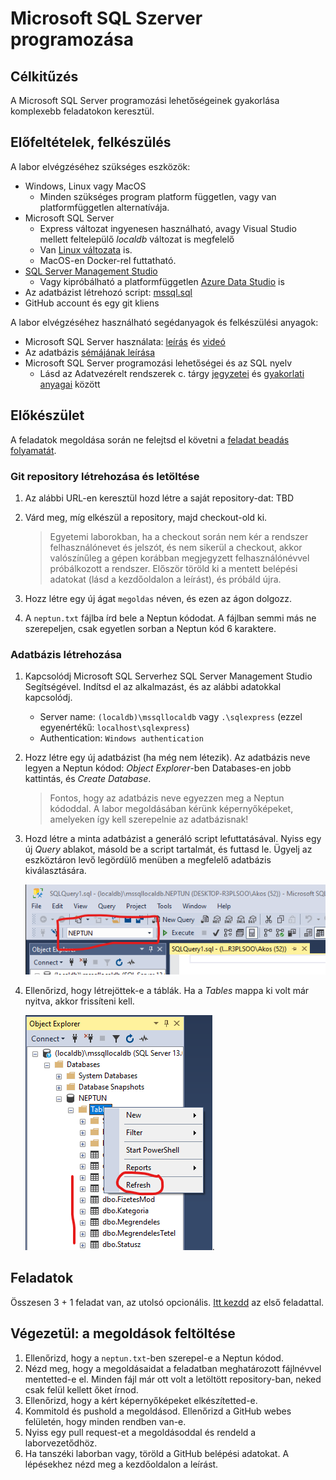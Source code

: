 # Microsoft SQL Szerver programozása

## Célkitűzés

A Microsoft SQL Server programozási lehetőségeinek gyakorlása komplexebb feladatokon keresztül.

## Előfeltételek, felkészülés

A labor elvégzéséhez szükséges eszközök:

- Windows, Linux vagy MacOS
  - Minden szükséges program platform független, vagy van platformfüggetlen alternatívája.
- Microsoft SQL Server
  - Express változat ingyenesen használható, avagy Visual Studio mellett feltelepülő _localdb_ változat is megfelelő
  - Van [Linux változata](https://docs.microsoft.com/en-us/sql/linux/sql-server-linux-setup) is.
  - MacOS-en Docker-rel futtatható.
- [SQL Server Management Studio](https://docs.microsoft.com/en-us/sql/ssms/download-sql-server-management-studio-ssms)
  - Vagy kipróbálható a platformfüggetlen [Azure Data Studio](https://docs.microsoft.com/en-us/sql/azure-data-studio/download) is
- Az adatbázist létrehozó script: [mssql.sql](https://raw.githubusercontent.com/bmeviauac01/gyakorlatok/master/mssql.sql)
- GitHub account és egy git kliens

A labor elvégzéséhez használható segédanyagok és felkészülési anyagok:

- Microsoft SQL Server használata: [leírás](https://bmeviauac01.github.io/gyakorlatok/Adatbazis/mssql-server.html) és [videó](https://youtu.be/gmY8reqSL7U)
- Az adatbázis [sémájának leírása](https://bmeviauac01.github.io/gyakorlatok/Adatbazis/sema.html)
- Microsoft SQL Server programozási lehetőségei és az SQL nyelv
  - Lásd az Adatvezérelt rendszerek c. tárgy [jegyzetei](https://www.aut.bme.hu/Course/adatvezerelt) és [gyakorlati anyagai](https://bmeviauac01.github.io/gyakorlatok/) között

## Előkészület

A feladatok megoldása során ne felejtsd el követni a [feladat beadás folyamatát](../GitHub-hasznalat.md).

### Git repository létrehozása és letöltése

1. Az alábbi URL-en keresztül hozd létre a saját repository-dat: TBD

1. Várd meg, míg elkészül a repository, majd checkout-old ki.

   > Egyetemi laborokban, ha a checkout során nem kér a rendszer felhasználónevet és jelszót, és nem sikerül a checkout, akkor valószínűleg a gépen korábban megjegyzett felhasználónévvel próbálkozott a rendszer. Először töröld ki a mentett belépési adatokat (lásd a kezdőoldalon a leírást), és próbáld újra.

1. Hozz létre egy új ágat `megoldas` néven, és ezen az ágon dolgozz.

1. A `neptun.txt` fájlba írd bele a Neptun kódodat. A fájlban semmi más ne szerepeljen, csak egyetlen sorban a Neptun kód 6 karaktere.

### Adatbázis létrehozása

1. Kapcsolódj Microsoft SQL Serverhez SQL Server Management Studio Segítségével. Indítsd el az alkalmazást, és az alábbi adatokkal kapcsolódj.

   - Server name: `(localdb)\mssqllocaldb` vagy `.\sqlexpress` (ezzel egyenértékű: `localhost\sqlexpress`)
   - Authentication: `Windows authentication`

1. Hozz létre egy új adatbázist (ha még nem létezik). Az adatbázis neve legyen a Neptun kódod: _Object Explorer_-ben Databases-en jobb kattintás, és _Create Database_.

   > Fontos, hogy az adatbázis neve egyezzen meg a Neptun kódoddal. A labor megoldásában kérünk képernyőképeket, amelyeken így kell szerepelnie az adatbázisnak!

1. Hozd létre a minta adatbázist a generáló script lefuttatásával. Nyiss egy új _Query_ ablakot, másold be a script tartalmát, és futtasd le. Ügyelj az eszköztáron levő legördülő menüben a megfelelő adatbázis kiválasztására.

   ![Adatbázis kiválasztása](../images/sql-management-database-dropdown.png)

1. Ellenőrizd, hogy létrejöttek-e a táblák. Ha a _Tables_ mappa ki volt már nyitva, akkor frissíteni kell.

   ![Adatbázis kiválasztása](../images/sql-managment-tablak.png).

## Feladatok

Összesen 3 + 1 feladat van, az utolsó opcionális. [Itt kezdd](Feladat-1.md) az első feladattal.

## Végezetül: a megoldások feltöltése

1. Ellenőrizd, hogy a `neptun.txt`-ben szerepel-e a Neptun kódod.
1. Nézd meg, hogy a megoldásaidat a feladatban meghatározott fájlnévvel mentetted-e el. Minden fájl már ott volt a letöltött repository-ban, neked csak felül kellett őket írnod.
1. Ellenőrizd, hogy a kért képernyőképeket elkészítetted-e.
1. Kommitold és pushold a megoldásod. Ellenőrizd a GitHub webes felületén, hogy minden rendben van-e.
1. Nyiss egy pull request-et a megoldásoddal és rendeld a laborvezetődhöz.
1. Ha tanszéki laborban vagy, töröld a GitHub belépési adatokat. A lépésekhez nézd meg a kezdőoldalon a leírást.
